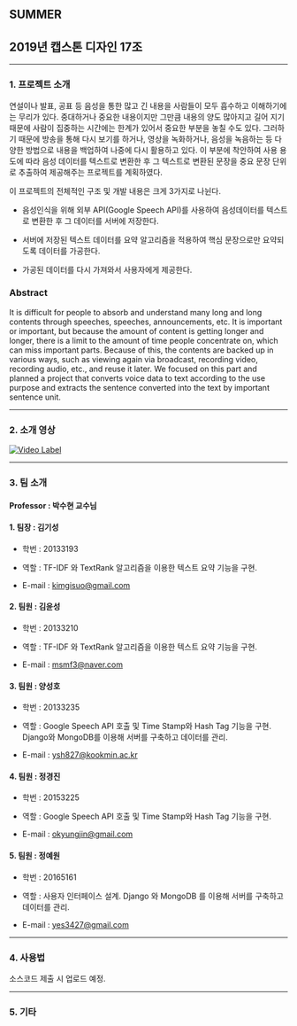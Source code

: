 ## SUMMER

## 2019년 캡스톤 디자인 17조


---------------------------------------

### 1. 프로젝트 소개


연설이나 발표, 공표 등 음성을 통한 많고 긴 내용을 사람들이 모두 흡수하고 이해하기에는 무리가 있다. 중대하거나 중요한 내용이지만 그만큼 내용의 양도 많아지고 길어 지기 때문에 사람이 집중하는 시간에는 한계가 있어서 중요한 부분을 놓칠 수도 있다. 그러하기 때문에 방송을 통해 다시 보기를 하거나, 영상을 녹화하거나, 음성을 녹음하는 등 다양한 방법으로 내용을 백업하여 나중에 다시 활용하고 있다. 이 부분에 착안하여 사용 용도에 따라 음성 데이터를 텍스트로 변환한 후 그 텍스트로 변환된 문장을 중요 문장 단위로 추출하여 제공해주는 프로젝트를 계획하였다.

이 프로젝트의 전체적인 구조 및 개발 내용은 크게 3가지로 나뉜다.

-  음성인식을 위해 외부 API(Google Speech API)를 사용하여 음성데이터를 텍스트로 변환한 후 그 데이터를 서버에 저장한다.

-  서버에 저장된 텍스트 데이터를 요약 알고리즘을 적용하여 핵심 문장으로만 요약되도록 데이터를 가공한다.

-  가공된 데이터를 다시 가져와서 사용자에게 제공한다.


### Abstract

It is difficult for people to absorb and understand many long and long contents through speeches, speeches, announcements, etc. It is important or important, but because the amount of content is getting longer and longer, there is a limit to the amount of time people concentrate on, which can miss important parts. Because of this, the contents are backed up in various ways, such as viewing again via broadcast, recording video, recording audio, etc., and reuse it later. We focused on this part and planned a project that converts voice data to text according to the use purpose and extracts the sentence converted into the text by important sentence unit.



---------------------------------------

### 2. 소개 영상

[![Video Label](https://img.youtube.com/vi/UIbcKwdViQM/0.jpg)](https://youtu.be/UIbcKwdViQM)

---------------------------------------

### 3. 팀 소개


#### Professor : **박수현 교수님**


#### 1. 팀장 : 김기성

- 학번 : 20133193

- 역할 : TF-IDF 와 TextRank 알고리즘을 이용한 텍스트 요약 기능을 구현.

- E-mail : kimgisuo@gmail.com


#### 2. 팀원 : 김윤성

- 학번 : 20133210

- 역할 : TF-IDF 와 TextRank 알고리즘을 이용한 텍스트 요약 기능을 구현.

- E-mail : msmf3@naver.com


#### 3. 팀원 : 양성호

- 학번 : 20133235

- 역할 : Google Speech API 호출 및 Time Stamp와 Hash Tag 기능을 구현. Django와 MongoDB를 이용해 서버를 구축하고 데이터를 관리.

- E-mail : ysh827@kookmin.ac.kr 


#### 4. 팀원 : 정경진

- 학번 : 20153225

- 역할 : Google Speech API 호출 및 Time Stamp와 Hash Tag 기능을 구현.

- E-mail : okyungjin@gmail.com


#### 5. 팀원 : 정예원

- 학번 : 20165161

- 역할 : 사용자 인터페이스 설계. Django 와 MongoDB 를 이용해 서버를 구축하고 데이터를 관리.

- E-mail : yes3427@gmail.com


---------------------------------------

### 4. 사용법


소스코드 제출 시 업로드 예정.


---------------------------------------

### 5. 기타

